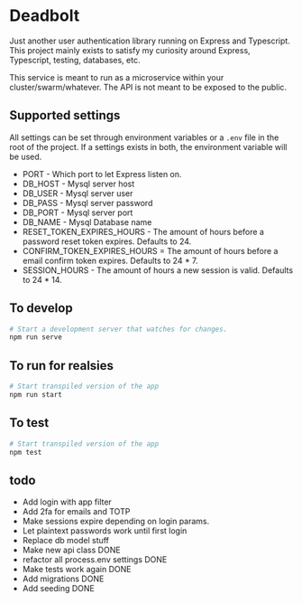 # Deadbolt 

Just another user authentication library running on Express and Typescript. This project mainly exists to satisfy my curiosity around Express, Typescript, testing, databases, etc.

This service is meant to run as a microservice within your cluster/swarm/whatever. The API is not meant to be exposed to the public.

## Supported settings

All settings can be set through environment variables or a `.env` file in the root of the project. If a settings exists in both, the environment variable will be used.

- PORT - Which port to let Express listen on.
- DB_HOST - Mysql server host
- DB_USER - Mysql server user
- DB_PASS - Mysql server password
- DB_PORT - Mysql server port
- DB_NAME - Mysql Database name
- RESET_TOKEN_EXPIRES_HOURS - The amount of hours before a password reset token expires. Defaults to 24.
- CONFIRM_TOKEN_EXPIRES_HOURS = The amount of hours before a email confirm token expires. Defaults to 24 * 7.
- SESSION_HOURS - The amount of hours a new session is valid. Defaults to 24 * 14.

## To develop

```sh
# Start a development server that watches for changes.
npm run serve 
```

## To run for realsies

```sh
# Start transpiled version of the app
npm run start
```

## To test

```sh
# Start transpiled version of the app
npm test
```

## todo

- Add login with app filter
- Add 2fa for emails and TOTP         
- Make sessions expire depending on login params.
- Let plaintext passwords work until first login
- Replace db model stuff              
- Make new api class                  DONE
- refactor all process.env settings   DONE    
- Make tests work again               DONE
- Add migrations                      DONE
- Add seeding                         DONE
